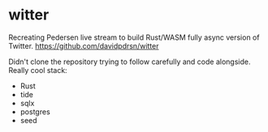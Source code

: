 # witter
Recreating Pedersen live stream to build Rust/WASM fully async version of Twitter. https://github.com/davidpdrsn/witter

Didn't clone the repository trying to follow carefully and code alongside. Really cool stack:

 * Rust
 * tide
 * sqlx
 * postgres
 * seed


